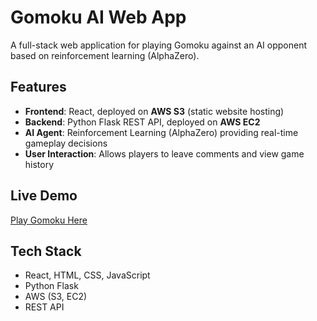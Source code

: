 # Gomoku AI Web App

A full-stack web application for playing Gomoku against an AI opponent based on reinforcement learning (AlphaZero).

## Features
- **Frontend**: React, deployed on **AWS S3** (static website hosting)
- **Backend**: Python Flask REST API, deployed on **AWS EC2**
- **AI Agent**: Reinforcement Learning (AlphaZero) providing real-time gameplay decisions
- **User Interaction**: Allows players to leave comments and view game history

## Live Demo
[Play Gomoku Here](http://gomoku-ai-frontend.s3-website.us-east-2.amazonaws.com/)

## Tech Stack
- React, HTML, CSS, JavaScript
- Python Flask
- AWS (S3, EC2)
- REST API

